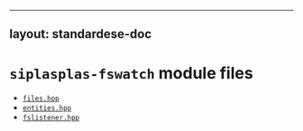 
---
layout: standardese-doc
---


# `siplasplas-fswatch` module files


 - [`files.hpp`]({{site.url}}/doc/standardese/master/siplasplas-fswatch/files.html)
 - [`entities.hpp`]({{site.url}}/doc/standardese/master/siplasplas-fswatch/entities.html)
 - [`fslistener.hpp`]({{site.url}}/doc/standardese/master/siplasplas-fswatch/fslistener.html)